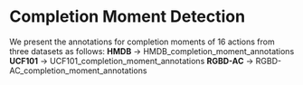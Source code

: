 # Completion Moment Detection
We present the annotations for completion moments of 16 actions from three datasets as follows: 
**HMDB** -> HMDB_completion_moment_annotations
**UCF101** -> UCF101_completion_moment_annotations
**RGBD-AC** -> RGBD-AC_completion_moment_annotations
